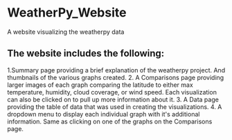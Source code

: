 # WeatherPy_Website
A website visualizing the weatherpy data

## The website includes the following:

1.Summary page providing a brief explanation of the weatherpy project. And thumbnails of the various graphs created.
2. A Comparisons page providing larger images of each graph comparing the latitude to either max temperature, humidity, cloud coverage, or wind speed. Each visualization can also be clicked on to pull up more information about it.
3. A Data page providing the table of data that was used in creating the visualizations.
4. A dropdown menu to display each individual graph with it's additional information. Same as clicking on one of the graphs on the Comparisons page.
